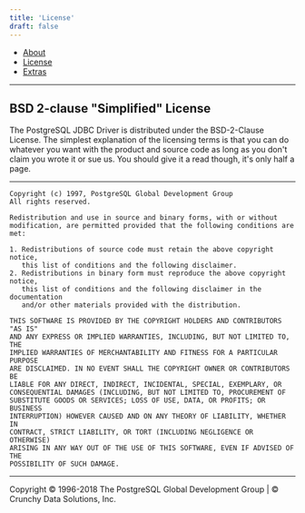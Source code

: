 ```yaml
---
title: 'License'
draft: false
---
```


-   [About](about)
-   [License](license)
-   [Extras](extras)

* * * * *

## BSD 2-clause "Simplified" License

The PostgreSQL JDBC Driver is distributed under the BSD-2-Clause
License. The simplest explanation of the licensing terms is that you can
do whatever you want with the product and source code as long as you
don't claim you wrote it or sue us. You should give it a read though,
it's only half a page.

* * * * *

```
Copyright (c) 1997, PostgreSQL Global Development Group
All rights reserved.

Redistribution and use in source and binary forms, with or without
modification, are permitted provided that the following conditions are met:

1. Redistributions of source code must retain the above copyright notice,
   this list of conditions and the following disclaimer.
2. Redistributions in binary form must reproduce the above copyright notice,
   this list of conditions and the following disclaimer in the documentation
   and/or other materials provided with the distribution.

THIS SOFTWARE IS PROVIDED BY THE COPYRIGHT HOLDERS AND CONTRIBUTORS "AS IS"
AND ANY EXPRESS OR IMPLIED WARRANTIES, INCLUDING, BUT NOT LIMITED TO, THE
IMPLIED WARRANTIES OF MERCHANTABILITY AND FITNESS FOR A PARTICULAR PURPOSE
ARE DISCLAIMED. IN NO EVENT SHALL THE COPYRIGHT OWNER OR CONTRIBUTORS BE
LIABLE FOR ANY DIRECT, INDIRECT, INCIDENTAL, SPECIAL, EXEMPLARY, OR
CONSEQUENTIAL DAMAGES (INCLUDING, BUT NOT LIMITED TO, PROCUREMENT OF
SUBSTITUTE GOODS OR SERVICES; LOSS OF USE, DATA, OR PROFITS; OR BUSINESS
INTERRUPTION) HOWEVER CAUSED AND ON ANY THEORY OF LIABILITY, WHETHER IN
CONTRACT, STRICT LIABILITY, OR TORT (INCLUDING NEGLIGENCE OR OTHERWISE)
ARISING IN ANY WAY OUT OF THE USE OF THIS SOFTWARE, EVEN IF ADVISED OF THE
POSSIBILITY OF SUCH DAMAGE.
```

* * * * *

Copyright © 1996-2018 The PostgreSQL Global Development Group | © Crunchy Data Solutions, Inc.

